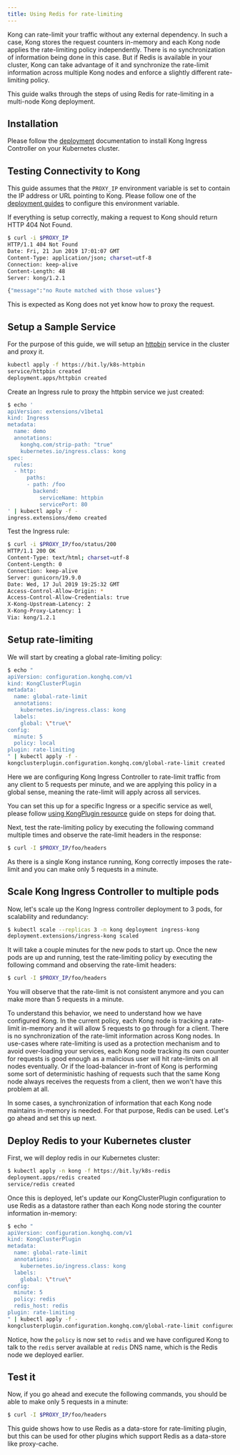 ```yaml
---
title: Using Redis for rate-limiting
---
```


Kong can rate-limit your traffic without any external dependency.
In such a case, Kong stores the request counters in-memory
and each Kong node applies the rate-limiting policy independently.
There is no synchronization of information being done in this case.
But if Redis is available in your cluster, Kong
can take advantage of it and synchronize the rate-limit information
across multiple Kong nodes and enforce a slightly different rate-limiting
policy.

This guide walks through the steps of using Redis for rate-limiting in
a multi-node Kong deployment.

## Installation

Please follow the [deployment](/kong-ingress-controller/{{page.kong_version}}/deployment/overview) documentation to install
Kong Ingress Controller on your Kubernetes cluster.

## Testing Connectivity to Kong

This guide assumes that the `PROXY_IP` environment variable is
set to contain the IP address or URL pointing to Kong.
Please follow one of the
[deployment guides](/kong-ingress-controller/{{page.kong_version}}/deployment/overview) to configure this environment variable.

If everything is setup correctly, making a request to Kong should return
HTTP 404 Not Found.

```bash
$ curl -i $PROXY_IP
HTTP/1.1 404 Not Found
Date: Fri, 21 Jun 2019 17:01:07 GMT
Content-Type: application/json; charset=utf-8
Connection: keep-alive
Content-Length: 48
Server: kong/1.2.1

{"message":"no Route matched with those values"}
```

This is expected as Kong does not yet know how to proxy the request.

## Setup a Sample Service

For the purpose of this guide, we will setup an [httpbin](https://httpbin.org)
service in the cluster and proxy it.

```bash
kubectl apply -f https://bit.ly/k8s-httpbin
service/httpbin created
deployment.apps/httpbin created
```

Create an Ingress rule to proxy the httpbin service we just created:

```bash
$ echo '
apiVersion: extensions/v1beta1
kind: Ingress
metadata:
  name: demo
  annotations:
    konghq.com/strip-path: "true"
    kubernetes.io/ingress.class: kong
spec:
  rules:
  - http:
      paths:
      - path: /foo
        backend:
          serviceName: httpbin
          servicePort: 80
' | kubectl apply -f -
ingress.extensions/demo created
```

Test the Ingress rule:

```bash
$ curl -i $PROXY_IP/foo/status/200
HTTP/1.1 200 OK
Content-Type: text/html; charset=utf-8
Content-Length: 0
Connection: keep-alive
Server: gunicorn/19.9.0
Date: Wed, 17 Jul 2019 19:25:32 GMT
Access-Control-Allow-Origin: *
Access-Control-Allow-Credentials: true
X-Kong-Upstream-Latency: 2
X-Kong-Proxy-Latency: 1
Via: kong/1.2.1
```

## Setup rate-limiting

We will start by creating a global rate-limiting policy:

```bash
$ echo "
apiVersion: configuration.konghq.com/v1
kind: KongClusterPlugin
metadata:
  name: global-rate-limit
  annotations:
    kubernetes.io/ingress.class: kong
  labels:
    global: \"true\"
config:
  minute: 5
  policy: local
plugin: rate-limiting
" | kubectl apply -f -
kongclusterplugin.configuration.konghq.com/global-rate-limit created
```

Here we are configuring Kong Ingress Controller to rate-limit traffic from
any client to 5 requests per minute, and we are applying this policy in a
global sense, meaning the rate-limit will apply across all services.

You can set this up for a specific Ingress or a specific service as well,
please follow [using KongPlugin resource](/kong-ingress-controller/{{page.kong_version}}/guides/using-kongplugin-resource)
guide on steps for doing that.

Next, test the rate-limiting policy by executing the following command
multiple times and observe the rate-limit headers in the response:

```bash
$ curl -I $PROXY_IP/foo/headers
```

As there is a single Kong instance running, Kong correctly imposes
the rate-limit and you can make only 5 requests in a minute.

## Scale Kong Ingress Controller to multiple pods

Now, let's scale up the Kong Ingress controller deployment to 3 pods, for
scalability and redundancy:

```bash
$ kubectl scale --replicas 3 -n kong deployment ingress-kong
deployment.extensions/ingress-kong scaled
```

It will take a couple minutes for the new pods to start up.
Once the new pods are up and running, test the rate-limiting policy by
executing the following command and observing the rate-limit headers:

```bash
$ curl -I $PROXY_IP/foo/headers
```

You will observe that the rate-limit is not consistent anymore
and you can make more than 5 requests in a minute.

To understand this behavior, we need to understand how we have configured Kong.
In the current policy, each Kong node is tracking a rate-limit in-memory
and it will allow 5 requests to go through for a client.
There is no synchronization of the rate-limit information across Kong nodes.
In use-cases where rate-limiting is used as a protection mechanism and to
avoid over-loading your services, each Kong node tracking its own counter
for requests is good enough as a malicious user will hit rate-limits on all
nodes eventually.
Or if the load-balancer in-front of Kong is performing some
sort of deterministic hashing of requests such that the same Kong node always
receives the requests from a client, then we won't have this problem at all.

In some cases, a synchronization of information that each Kong node maintains
in-memory is needed. For that purpose, Redis can be used.
Let's go ahead and set this up next.

## Deploy Redis to your Kubernetes cluster

First, we will deploy redis in our Kubernetes cluster:

```bash
$ kubectl apply -n kong -f https://bit.ly/k8s-redis
deployment.apps/redis created
service/redis created
```

Once this is deployed, let's update our KongClusterPlugin configuration to use
Redis as a datastore rather than each Kong node storing the counter information
in-memory:

```bash
$ echo "
apiVersion: configuration.konghq.com/v1
kind: KongClusterPlugin
metadata:
  name: global-rate-limit
  annotations:
    kubernetes.io/ingress.class: kong
  labels:
    global: \"true\"
config:
  minute: 5
  policy: redis
  redis_host: redis
plugin: rate-limiting
" | kubectl apply -f -
kongclusterplugin.configuration.konghq.com/global-rate-limit configured
```

Notice, how the `policy` is now set to `redis` and we have configured Kong
to talk to the `redis`  server available at `redis` DNS name, which is the
Redis node we deployed earlier.

## Test it

Now, if you go ahead and execute the following commands, you should be able
to make only 5 requests in a minute:

```bash
$ curl -I $PROXY_IP/foo/headers
```

This guide shows how to use Redis as a data-store for rate-limiting plugin,
but this can be used for other plugins which support Redis as a data-store
like proxy-cache.
